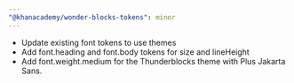 ```yaml
---
"@khanacademy/wonder-blocks-tokens": minor
---
```


- Update existing font tokens to use themes
- Add font.heading and font.body tokens for size and lineHeight
- Add font.weight.medium for the Thunderblocks theme with Plus Jakarta Sans.